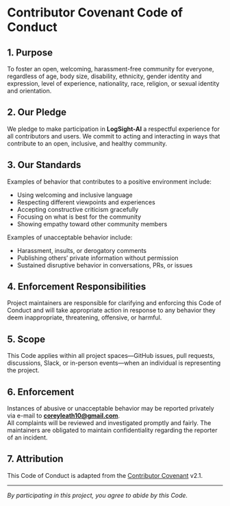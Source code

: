 # Contributor Covenant Code of Conduct

## 1. Purpose
To foster an open, welcoming, harassment-free community for everyone, regardless of age, body size, disability, ethnicity, gender identity and expression, level of experience, nationality, race, religion, or sexual identity and orientation.

## 2. Our Pledge
We pledge to make participation in **LogSight-AI** a respectful experience for all contributors and users. We commit to acting and interacting in ways that contribute to an open, inclusive, and healthy community.

## 3. Our Standards
Examples of behavior that contributes to a positive environment include:

* Using welcoming and inclusive language  
* Respecting different viewpoints and experiences  
* Accepting constructive criticism gracefully  
* Focusing on what is best for the community  
* Showing empathy toward other community members  

Examples of unacceptable behavior include:

* Harassment, insults, or derogatory comments  
* Publishing others’ private information without permission  
* Sustained disruptive behavior in conversations, PRs, or issues  

## 4. Enforcement Responsibilities
Project maintainers are responsible for clarifying and enforcing this Code of Conduct and will take appropriate action in response to any behavior they deem inappropriate, threatening, offensive, or harmful.

## 5. Scope
This Code applies within all project spaces—GitHub issues, pull requests, discussions, Slack, or in-person events—when an individual is representing the project.

## 6. Enforcement
Instances of abusive or unacceptable behavior may be reported privately via e-mail to **coreyleath10@gmail.com**.  
All complaints will be reviewed and investigated promptly and fairly. The maintainers are obligated to maintain confidentiality regarding the reporter of an incident.

## 7. Attribution
This Code of Conduct is adapted from the [Contributor Covenant](https://www.contributor-covenant.org) v2.1.

---

_By participating in this project, you agree to abide by this Code._  
